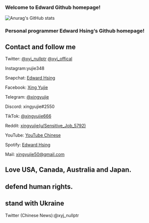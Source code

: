 ### Welcome to Edward Github homepage!
![Anurag's GitHub stats](https://github-readme-stats.vercel.app/api?username=xingyujie&show_icons=true&theme=radical)
### Personal programmer Edward Hsing‘s Github homepage!
## Contact and follow me
Twitter:
[@xyj_nullptr](https://twitter.com/xyj_nullptr?t=jT2-rH9MM8hvujhyEokTMw&s=09)
[@xyj_offical](https://twitter.com/xyj_offical?t=DkCinU_dYswiFrwUCma9Yw&s=09)

Instagram:yujie348 

Snapchat: [Edward Hsing](https://www.snapchat.com/add/xingyujie50?share_id=XQ8dG5mh_CI&locale=en-US) 

Facebook: [Xing Yujie](https://www.facebook.com/xingyujie50) 

Telegram: [@xingyujie](https://t.me/xingyujie)

Discord: xingyujie#2550 

TikTok: [@xingyujie666](tiktok.com/@xingyujie666) 

Reddit: [xingyujie(u/Sensitive_Job_5792)](https://www.reddit.com/u/Sensitive_Job_5792?utm_medium=android_app&utm_source=share) 

YouTube: [YouTube Chinese](https://youtube.com/channel/UCIPtEPclvYjDSgJCehyS48g) 

Spotify: [Edward Hsing](https://open.spotify.com/user/31t25zuf52aqdft4c3voija46hu4?si=gYflcD8DSnSfr5tjx0Ftkw&utm_source=copy-link) 

Mail: xingyujie50@gmail.com

## Love USA, Canada, Australia and Japan. 
## defend human rights.
## stand with Ukraine 

Twitter (Chinese News):@xyj_nullptr
